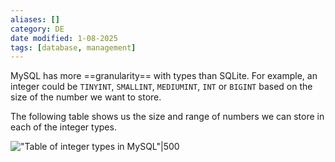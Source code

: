 ```yaml
---
aliases: []
category: DE
date modified: 1-08-2025
tags: [database, management]
---
```


MySQL has more ==granularity== with types than SQLite. For example, an integer could be `TINYINT`, `SMALLINT`, `MEDIUMINT`, `INT` or `BIGINT` based on the size of the number we want to store. 

The following table shows us the size and range of numbers we can store in each of the integer types.
    
!["Table of integer types in MySQL"|500](https://cs50.harvard.edu/sql/2024/notes/6/images/12.jpg)
